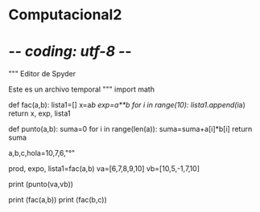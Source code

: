 # Computacional2

# -*- coding: utf-8 -*-
"""
Editor de Spyder

Este es un archivo temporal
"""
import math 

def fac(a,b): 
    lista1=[]
    x=a*b
    exp=a**b
    for i in range(10):
        lista1.append(i*a)
    return x, exp, lista1


def punto(a,b):
    suma=0
    for i in range(len(a)):
        suma=suma+a[i]*b[i]
    return suma 


a,b,c,hola=10,7,6,"°"

prod, expo, lista1=fac(a,b)
va=[6,7,8,9,10]
vb=[10,5,-1,7,10]

print (punto(va,vb))


print (fac(a,b))
print (fac(b,c))

